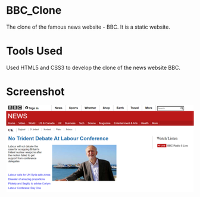 # BBC_Clone
The clone of the famous news website - BBC. It is a static website. 

# Tools Used
Used HTML5 and CSS3 to develop the clone of the news website BBC.

# Screenshot
![](images/BBC.png)
